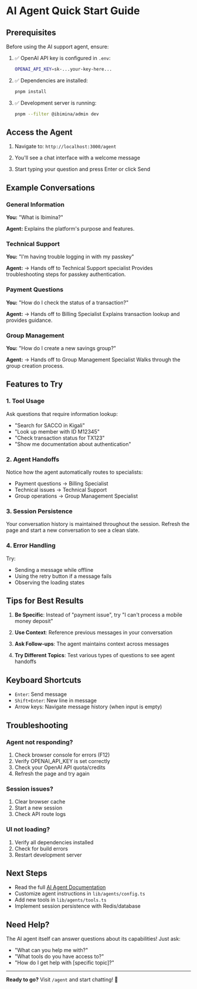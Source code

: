 # AI Agent Quick Start Guide

## Prerequisites

Before using the AI support agent, ensure:

1. ✅ OpenAI API key is configured in `.env`:

   ```bash
   OPENAI_API_KEY=sk-...your-key-here...
   ```

2. ✅ Dependencies are installed:

   ```bash
   pnpm install
   ```

3. ✅ Development server is running:
   ```bash
   pnpm --filter @ibimina/admin dev
   ```

## Access the Agent

1. Navigate to: `http://localhost:3000/agent`

2. You'll see a chat interface with a welcome message

3. Start typing your question and press Enter or click Send

## Example Conversations

### General Information

**You:** "What is Ibimina?"

**Agent:** Explains the platform's purpose and features.

### Technical Support

**You:** "I'm having trouble logging in with my passkey"

**Agent:** → Hands off to Technical Support specialist Provides troubleshooting
steps for passkey authentication.

### Payment Questions

**You:** "How do I check the status of a transaction?"

**Agent:** → Hands off to Billing Specialist Explains transaction lookup and
provides guidance.

### Group Management

**You:** "How do I create a new savings group?"

**Agent:** → Hands off to Group Management Specialist Walks through the group
creation process.

## Features to Try

### 1. Tool Usage

Ask questions that require information lookup:

- "Search for SACCO in Kigali"
- "Look up member with ID M12345"
- "Check transaction status for TX123"
- "Show me documentation about authentication"

### 2. Agent Handoffs

Notice how the agent automatically routes to specialists:

- Payment questions → Billing Specialist
- Technical issues → Technical Support
- Group operations → Group Management Specialist

### 3. Session Persistence

Your conversation history is maintained throughout the session. Refresh the page
and start a new conversation to see a clean slate.

### 4. Error Handling

Try:

- Sending a message while offline
- Using the retry button if a message fails
- Observing the loading states

## Tips for Best Results

1. **Be Specific**: Instead of "payment issue", try "I can't process a mobile
   money deposit"

2. **Use Context**: Reference previous messages in your conversation

3. **Ask Follow-ups**: The agent maintains context across messages

4. **Try Different Topics**: Test various types of questions to see agent
   handoffs

## Keyboard Shortcuts

- `Enter`: Send message
- `Shift+Enter`: New line in message
- Arrow keys: Navigate message history (when input is empty)

## Troubleshooting

### Agent not responding?

1. Check browser console for errors (F12)
2. Verify OPENAI_API_KEY is set correctly
3. Check your OpenAI API quota/credits
4. Refresh the page and try again

### Session issues?

1. Clear browser cache
2. Start a new session
3. Check API route logs

### UI not loading?

1. Verify all dependencies installed
2. Check for build errors
3. Restart development server

## Next Steps

- Read the full [AI Agent Documentation](./AI_AGENT.md)
- Customize agent instructions in `lib/agents/config.ts`
- Add new tools in `lib/agents/tools.ts`
- Implement session persistence with Redis/database

## Need Help?

The AI agent itself can answer questions about its capabilities! Just ask:

- "What can you help me with?"
- "What tools do you have access to?"
- "How do I get help with [specific topic]?"

---

**Ready to go?** Visit `/agent` and start chatting! 🚀
